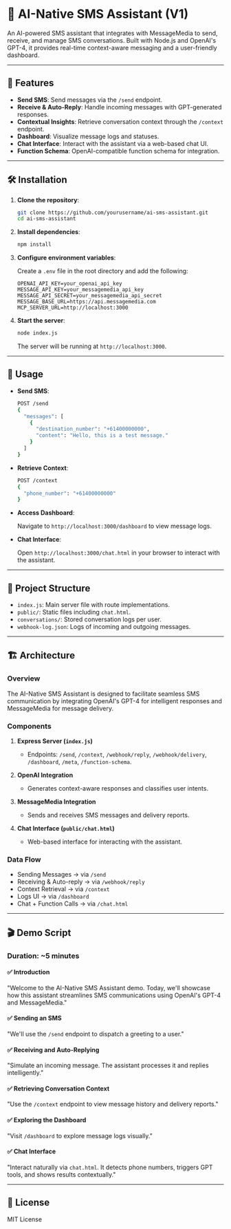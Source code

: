 
# 📱 AI-Native SMS Assistant (V1)

An AI-powered SMS assistant that integrates with MessageMedia to send, receive, and manage SMS conversations. Built with Node.js and OpenAI's GPT-4, it provides real-time context-aware messaging and a user-friendly dashboard.

---

## 🚀 Features

- **Send SMS**: Send messages via the `/send` endpoint.
- **Receive & Auto-Reply**: Handle incoming messages with GPT-generated responses.
- **Contextual Insights**: Retrieve conversation context through the `/context` endpoint.
- **Dashboard**: Visualize message logs and statuses.
- **Chat Interface**: Interact with the assistant via a web-based chat UI.
- **Function Schema**: OpenAI-compatible function schema for integration.

---

## 🛠️ Installation

1. **Clone the repository**:

   ```bash
   git clone https://github.com/yourusername/ai-sms-assistant.git
   cd ai-sms-assistant
   ```

2. **Install dependencies**:

   ```bash
   npm install
   ```

3. **Configure environment variables**:

   Create a `.env` file in the root directory and add the following:

   ```env
   OPENAI_API_KEY=your_openai_api_key
   MESSAGE_API_KEY=your_messagemedia_api_key
   MESSAGE_API_SECRET=your_messagemedia_api_secret
   MESSAGE_BASE_URL=https://api.messagemedia.com
   MCP_SERVER_URL=http://localhost:3000
   ```

4. **Start the server**:

   ```bash
   node index.js
   ```

   The server will be running at `http://localhost:3000`.

---

## 🧪 Usage

- **Send SMS**:

  ```bash
  POST /send
  {
    "messages": [
      {
        "destination_number": "+61400000000",
        "content": "Hello, this is a test message."
      }
    ]
  }
  ```

- **Retrieve Context**:

  ```bash
  POST /context
  {
    "phone_number": "+61400000000"
  }
  ```

- **Access Dashboard**:

  Navigate to `http://localhost:3000/dashboard` to view message logs.

- **Chat Interface**:

  Open `http://localhost:3000/chat.html` in your browser to interact with the assistant.

---

## 📂 Project Structure

- `index.js`: Main server file with route implementations.
- `public/`: Static files including `chat.html`.
- `conversations/`: Stored conversation logs per user.
- `webhook-log.json`: Logs of incoming and outgoing messages.

---

## 🏗️ Architecture

### Overview

The AI-Native SMS Assistant is designed to facilitate seamless SMS communication by integrating OpenAI's GPT-4 for intelligent responses and MessageMedia for message delivery.

### Components

1. **Express Server (`index.js`)**
   - Endpoints: `/send`, `/context`, `/webhook/reply`, `/webhook/delivery`, `/dashboard`, `/meta`, `/function-schema`.

2. **OpenAI Integration**
   - Generates context-aware responses and classifies user intents.

3. **MessageMedia Integration**
   - Sends and receives SMS messages and delivery reports.

4. **Chat Interface (`public/chat.html`)**
   - Web-based interface for interacting with the assistant.

### Data Flow

- Sending Messages → via `/send`
- Receiving & Auto-reply → via `/webhook/reply`
- Context Retrieval → via `/context`
- Logs UI → via `/dashboard`
- Chat + Function Calls → via `/chat.html`

---

## 🎬 Demo Script

### Duration: ~5 minutes

#### ✅ Introduction

"Welcome to the AI-Native SMS Assistant demo. Today, we'll showcase how this assistant streamlines SMS communications using OpenAI's GPT-4 and MessageMedia."

#### ✅ Sending an SMS

"We'll use the `/send` endpoint to dispatch a greeting to a user."

#### ✅ Receiving and Auto-Replying

"Simulate an incoming message. The assistant processes it and replies intelligently."

#### ✅ Retrieving Conversation Context

"Use the `/context` endpoint to view message history and delivery reports."

#### ✅ Exploring the Dashboard

"Visit `/dashboard` to explore message logs visually."

#### ✅ Chat Interface

"Interact naturally via `chat.html`. It detects phone numbers, triggers GPT tools, and shows results contextually."

---

## 📄 License

MIT License
